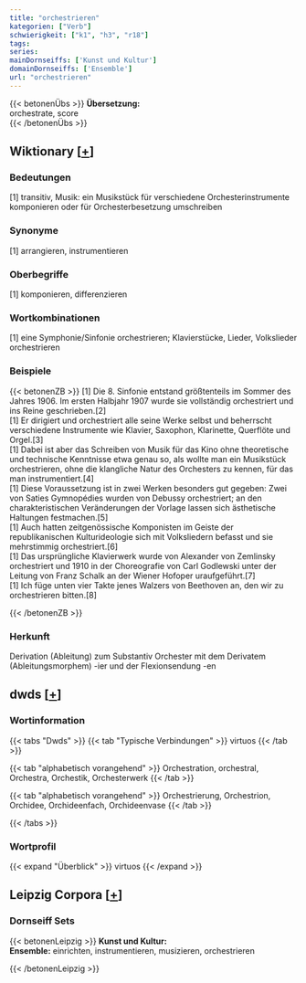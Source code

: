 ```yaml
---
title: "orchestrieren"
kategorien: ["Verb"]
schwierigkeit: ["k1", "h3", "r18"]
tags:
series:
mainDornseiffs: ['Kunst und Kultur']
domainDornseiffs: ['Ensemble']
url: "orchestrieren"
---
```


{{< betonenÜbs >}}
**Übersetzung:**  
orchestrate, score  
{{< /betonenÜbs >}}

## Wiktionary [[+](https://de.wiktionary.org/wiki/orchestrieren)]

### Bedeutungen
[1] transitiv, Musik: ein Musikstück für verschiedene Orchesterinstrumente komponieren oder für Orchesterbesetzung umschreiben  

### Synonyme
[1] arrangieren, instrumentieren  

### Oberbegriffe
[1] komponieren, differenzieren  

### Wortkombinationen
[1] eine Symphonie/Sinfonie orchestrieren; Klavierstücke, Lieder, Volkslieder orchestrieren  

### Beispiele
{{< betonenZB >}}
[1] Die 8. Sinfonie entstand größtenteils im Sommer des Jahres 1906. Im ersten Halbjahr 1907 wurde sie vollständig orchestriert und ins Reine geschrieben.[2]  
[1] Er dirigiert und orchestriert alle seine Werke selbst und beherrscht verschiedene Instrumente wie Klavier, Saxophon, Klarinette, Querflöte und Orgel.[3]  
[1] Dabei ist aber das Schreiben von Musik für das Kino ohne theoretische und technische Kenntnisse etwa genau so, als wollte man ein Musikstück orchestrieren, ohne die klangliche Natur des Orchesters zu kennen, für das man instrumentiert.[4]  
[1] Diese Voraussetzung ist in zwei Werken besonders gut gegeben: Zwei von Saties Gymnopédies wurden von Debussy orchestriert; an den charakteristischen Veränderungen der Vorlage lassen sich ästhetische Haltungen festmachen.[5]  
[1] Auch hatten zeitgenössische Komponisten im Geiste der republikanischen Kulturideologie sich mit Volksliedern befasst und sie mehrstimmig orchestriert.[6]  
[1] Das ursprüngliche Klavierwerk wurde von Alexander von Zemlinsky orchestriert und 1910 in der Choreografie von Carl Godlewski unter der Leitung von Franz Schalk an der Wiener Hofoper uraufgeführt.[7]  
[1] Ich füge unten vier Takte jenes Walzers von Beethoven an, den wir zu orchestrieren bitten.[8]  

{{< /betonenZB >}}
### Herkunft
Derivation (Ableitung) zum Substantiv Orchester mit dem Derivatem (Ableitungsmorphem) -ier und der Flexionsendung -en  



## dwds [[+](https://www.dwds.de/wb/orchestrieren)]

### Wortinformation
{{< tabs "Dwds" >}}
{{< tab "Typische Verbindungen" >}}
virtuos
{{< /tab >}}

{{< tab "alphabetisch vorangehend" >}}
Orchestration, orchestral, Orchestra, Orchestik, Orchesterwerk
{{< /tab >}}

{{< tab "alphabetisch vorangehend" >}}
Orchestrierung, Orchestrion, Orchidee, Orchideenfach, Orchideenvase
{{< /tab >}}

{{< /tabs >}}

### Wortprofil
{{< expand "Überblick" >}} virtuos {{< /expand >}}

## Leipzig Corpora [[+](https://corpora.uni-leipzig.de/en/res?word=orchestrieren&corpusId=deu_newscrawl-public_2018)]

### Dornseiff Sets
{{< betonenLeipzig >}}
**Kunst und Kultur:**  
**Ensemble:** einrichten, instrumentieren, musizieren, orchestrieren  

{{< /betonenLeipzig >}}
